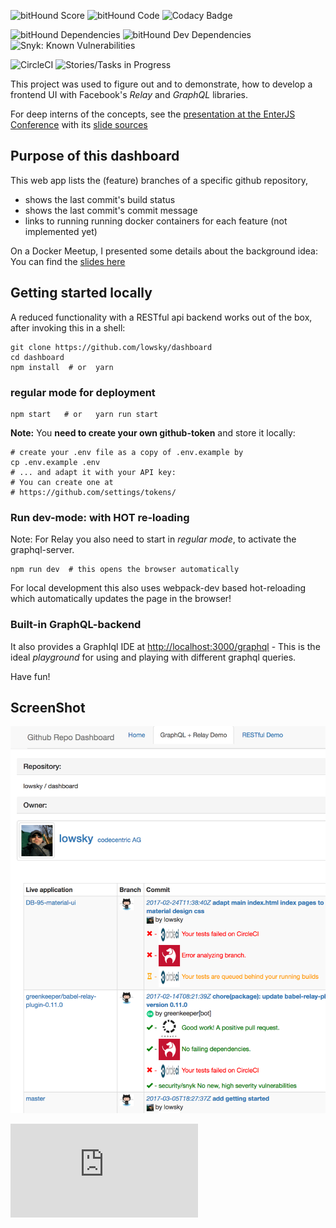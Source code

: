 ![bitHound Score](https://www.bithound.io/github/lowsky/dashboard/badges/score.svg) ![bitHound Code](https://www.bithound.io/github/lowsky/dashboard/badges/code.svg) ![Codacy Badge](https://www.codacy.com/project/badge/5f6f0a485bfe4afab427fdba4eae3ac2)

![bitHound Dependencies](https://www.bithound.io/github/lowsky/dashboard/badges/dependencies.svg) ![bitHound Dev Dependencies](https://www.bithound.io/github/lowsky/dashboard/badges/devDependencies.svg)
![Snyk: Known Vulnerabilities](https://snyk.io/test/github/lowsky/dashboard/badge.svg)

![CircleCI](https://circleci.com/gh/lowsky/dashboard.svg?style=svg) ![Stories/Tasks in Progress](https://badge.waffle.io/lowsky/dashboard.png?label=in%20progress&title=in-progress)

This project was used to figure out and to demonstrate, how to develop a frontend UI with Facebook's _Relay_ and _GraphQL_ libraries.

For deep interns of the concepts, see the [presentation at the EnterJS Conference](https://lowsky.github.io/deck-graphql-relay-talk) with its [slide sources](https://www.github.com/lowsky/deck-graphql-relay-talk)

## Purpose of this dashboard

This web app lists the (feature) branches of a specific github repository,

-   shows the last commit's build status
-   shows the last commit's commit message
-   links to running running docker containers for each feature (not implemented yet)

On a Docker Meetup, I presented some details about the background idea: You can find the [slides here](https://github.com/lowsky/dockerMeetupSlides)

## Getting started locally

A reduced functionality with a RESTful api backend works out of the box,
after invoking this in a shell:

    git clone https://github.com/lowsky/dashboard
    cd dashboard
    npm install  # or  yarn

### regular mode for deployment

    npm start   # or   yarn run start

**Note:**
You  **need to create your own github-token** and store it locally:

    # create your .env file as a copy of .env.example by
    cp .env.example .env
    # ... and adapt it with your API key:
    # You can create one at
    # https://github.com/settings/tokens/

### Run dev-mode: with HOT re-loading

Note: For Relay you also need to start in _regular mode_, to activate the graphql-server.

    npm run dev  # this opens the browser automatically

For local development this also uses webpack-dev based hot-reloading which automatically updates the page in the browser!

### Built-in GraphQL-backend

It also provides a GraphIql IDE at <http://localhost:3000/graphql> - This is the ideal _playground_ 
for using and playing with different graphql queries.

Have fun!

## ScreenShot

![Preview image](./assets/images/DashboardDemo.png)

![Analytics](https://ga-beacon.appspot.com/UA-72383363-1/lowsky/dashboard/README.md)
